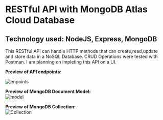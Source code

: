 <strong><h1>RESTful API with MongoDB Atlas Cloud Database</h1></strong>

<h2>Technology used: NodeJS, Express, MongoDB</h2>

This RESTful API can handle HTTP methods that can create,read,update and store data in a NoSQL Database. CRUD Operations were tested with Postman.
I am planning on impleting this API on a UI.

<strong>Preview of API endpoints: </strong>

![enpoints](https://user-images.githubusercontent.com/96401568/148474092-3425beca-b1e6-48ec-8017-bd827a749274.png)


<strong>Preview of MongoDB Document Model: </strong>
<br />
![model](https://user-images.githubusercontent.com/96401568/148474182-ee80a2e2-9e57-402b-9ef3-911223c478f0.png)

<strong>Preview of MongoDB Collection: </strong>
<br />
![Collection](https://user-images.githubusercontent.com/96401568/148474313-dae7598e-202b-434d-b196-02e51fd5f9bb.png)
